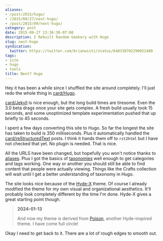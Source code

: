 ```yaml
---
aliases:
- /post/2015/hugo/
- /2015/09/27/next-hugo/
- /post/2015/09/next-hugo/
category: post
date: 2015-09-27 13:36:30-07:00
description: I Rebuilt Random Geekery with Hugo
slug: next-hugo
syndication:
  twitter: https://twitter.com/brianwisti/status/648310702290022400
tags:
- site
- hugo
- tools
title: Next? Hugo
---
```


Hey it has been a while since I shuffled the site around completely. I'll
just redo the whole thing in [card/Hugo](../../../card/Hugo.md).

<!--more-->

[card/Jekyll](../../../card/Jekyll.md) is nice enough, but the long build times are tiresome. Even the 3.0 beta drags once your site gets complex. A fresh build usually took 15 seconds, and some unoptimized template experimentation pushed that up briefly to 45 seconds.

I spent a few days converting this site to Hugo. So far the longest the site has taken to build is 350 milliseconds. Plus it automatically handled the [card/reStructuredText](../../../card/reStructuredText.md) posts. I think it hands them off to `rst2html` but I have not checked that yet. No plugin is needed. That is nice.

All the URLS have been changed, but hopefully you won't notice thanks to [aliases](http://gohugo.io/extras/aliases/). Plus I got the basics of [taxonomies](http://gohugo.io/taxonomies/overview/) well enough to get categories and tags working. One way or another you should still be able to find content that people were actually viewing. Things like the Crafts collection will wait until I get a better understanding of taxonomy in Hugo.

The site looks nice because of the [Hyde-X](https://github.com/zyro/hyde-x) theme. Of course I already modified the theme for my own visual and organizational aesthetics. It'll probably look completely different by the time I'm done. Hyde-X gives a great starting point though.

 > 
 > **2024-01-13**
>
 > And now my theme is derived from [Poison](https://themes.gohugo.io/themes/poison/), another Hyde-inspired theme. I have come full circle!

Okay I need to get back to it. There are a lot of rough edges to smooth out.